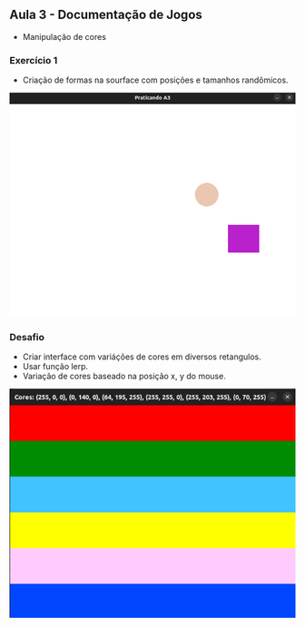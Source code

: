 ## Aula 3 - Documentação de Jogos

* Manipulação de cores

### Exercício 1

* Criação de formas na sourface com posições e tamanhos randômicos.

![Criação de objetos](random.png)

### Desafio

* Criar interface com variáções de cores em diversos retangulos.
* Usar função lerp.
* Variação de cores baseado na posição x, y do mouse.

![random colors](random-colors.png)